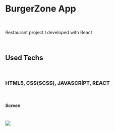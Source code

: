 <h1>BurgerZone App</h1>
<br>
<p>Restaurant project I developed with React </p>
<br>
<h2>Used Techs</h2>
<br>
<h3>HTML5, CSS(SCSS), JAVASCRİPT, REACT</h3>
<br>
<h5>Screen</h5>
<br>
<img src="/src/assets/burgerapp screen .gif">
